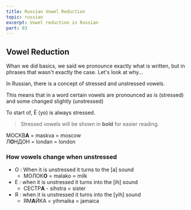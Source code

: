 ```yaml
---
title: Russian Vowel Reduction
topic: russian
excerpt: Vowel reduction in Russian
part: 03
---
```


## Vowel Reduction

Whan we did basics, we said we pronounce exactly what is written, but in phrases that wasn't exactly the case. Let's look at why...

In Russian, there is a concept of stressed and unstressed vowels.

This means that in a word certain vowels are pronounced as is (stressed) and some changed slightly (unstressed)

To start of, Ё (yo) is always stressed.

> Stressed vowels will be shown in **bold** for easier reading.

МОСКВ**А** = maskva = moscow  
Л**О**НДОН = londan = london

### How vowels change when unstressed

- О : When it is unstressed it turns to the [a] sound
  - МОЛОК**О** = malako = milk
- Е : when it is unstressed it turns into the [ih] sound
  - СЕСТР**А** - sihstra = sister
- Я : when it is unstressed it turns into the [yih] sound
  - ЯМ**А**ЙКА = yihmaika = jamaica
